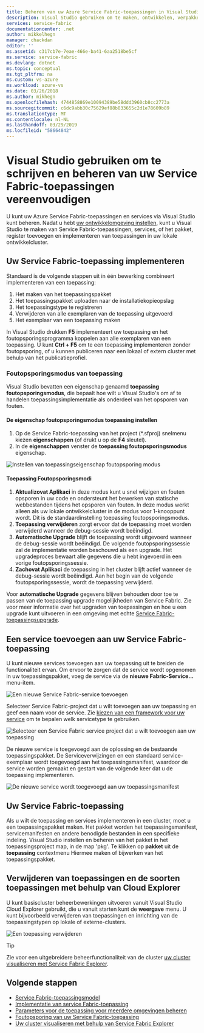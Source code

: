 ```yaml
---
title: Beheren van uw Azure Service Fabric-toepassingen in Visual Studio | Microsoft Docs
description: Visual Studio gebruiken om te maken, ontwikkelen, verpakken, implementeren en fouten opsporen in uw Azure Service Fabric-toepassingen en services.
services: service-fabric
documentationcenter: .net
author: mikkelhegn
manager: chackdan
editor: ''
ms.assetid: c317cb7e-7eae-466e-ba41-6aa2518be5cf
ms.service: service-fabric
ms.devlang: dotnet
ms.topic: conceptual
ms.tgt_pltfrm: na
ms.custom: vs-azure
ms.workload: azure-vs
ms.date: 03/26/2018
ms.author: mikhegn
ms.openlocfilehash: 4744858869e10094389be58ddd3960cb8cc2773a
ms.sourcegitcommit: c6dc9abb30c75629ef88b833655c2d1e78609b89
ms.translationtype: MT
ms.contentlocale: nl-NL
ms.lasthandoff: 03/29/2019
ms.locfileid: "58664842"
---
```

# <a name="use-visual-studio-to-simplify-writing-and-managing-your-service-fabric-applications"></a>Visual Studio gebruiken om te schrijven en beheren van uw Service Fabric-toepassingen vereenvoudigen
U kunt uw Azure Service Fabric-toepassingen en services via Visual Studio kunt beheren. Nadat u hebt [uw ontwikkelomgeving instellen](service-fabric-get-started.md), kunt u Visual Studio te maken van Service Fabric-toepassingen, services, of het pakket, register toevoegen en implementeren van toepassingen in uw lokale ontwikkelcluster.

## <a name="deploy-your-service-fabric-application"></a>Uw Service Fabric-toepassing implementeren
Standaard is de volgende stappen uit in één bewerking combineert implementeren van een toepassing:

1. Het maken van het toepassingspakket
2. Het toepassingspakket uploaden naar de installatiekopieopslag
3. Het toepassingstype te registreren
4. Verwijderen van alle exemplaren van de toepassing uitgevoerd
5. Het exemplaar van een toepassing maken

In Visual Studio drukken **F5** implementeert uw toepassing en het foutopsporingsprogramma koppelen aan alle exemplaren van een toepassing. U kunt **Ctrl + F5** om te een toepassing implementeren zonder foutopsporing, of u kunnen publiceren naar een lokaal of extern cluster met behulp van het publicatieprofiel.

### <a name="application-debug-mode"></a>Foutopsporingsmodus van toepassing
Visual Studio bevatten een eigenschap genaamd **toepassing foutopsporingsmodus**, die bepaalt hoe wilt u Visual Studio's om af te handelen toepassingsimplementatie als onderdeel van het opsporen van fouten.

#### <a name="to-set-the-application-debug-mode-property"></a>De eigenschap foutopsporingsmodus toepassing instellen
1. Op de Service Fabric-toepassing van het project (*.sfproj) snelmenu kiezen **eigenschappen** (of drukt u op de **F4** sleutel).
2. In de **eigenschappen** venster de **toepassing foutopsporingsmodus** eigenschap.

![Instellen van toepassingseigenschap foutopsporing modus][debugmodeproperty]

#### <a name="application-debug-modes"></a>Toepassing Foutopsporingsmodi

1. **Aktualizovat Aplikaci** in deze modus kunt u snel wijzigen en fouten opsporen in uw code en ondersteunt het bewerken van statische webbestanden tijdens het opsporen van fouten. In deze modus werkt alleen als uw lokale ontwikkelcluster in de modus voor 1-knooppunt wordt. Dit is de standaardinstelling toepassing foutopsporingsmodus.
2. **Toepassing verwijderen** zorgt ervoor dat de toepassing moet worden verwijderd wanneer de debug-sessie wordt beëindigd.
3. **Automatische Upgrade** blijft de toepassing wordt uitgevoerd wanneer de debug-sessie wordt beëindigd. De volgende foutopsporingssessie zal de implementatie worden beschouwd als een upgrade. Het upgradeproces bewaart alle gegevens die u hebt ingevoerd in een vorige foutopsporingssessie.
4. **Zachovat Aplikaci** de toepassing in het cluster blijft actief wanneer de debug-sessie wordt beëindigd. Aan het begin van de volgende foutopsporingssessie, wordt de toepassing verwijderd.

Voor **automatische Upgrade** gegevens blijven behouden door toe te passen van de toepassing upgrade mogelijkheden van Service Fabric. Zie voor meer informatie over het upgraden van toepassingen en hoe u een upgrade kunt uitvoeren in een omgeving met echte [Service Fabric-toepassingsupgrade](service-fabric-application-upgrade.md).

## <a name="add-a-service-to-your-service-fabric-application"></a>Een service toevoegen aan uw Service Fabric-toepassing
U kunt nieuwe services toevoegen aan uw toepassing uit te breiden de functionaliteit ervan. Om ervoor te zorgen dat de service wordt opgenomen in uw toepassingspakket, voeg de service via de **nieuwe Fabric-Service...**  menu-item.

![Een nieuwe Service Fabric-service toevoegen][newservice]

Selecteer Service Fabric-project dat u wilt toevoegen aan uw toepassing en geef een naam voor de service.  Zie [kiezen van een framework voor uw service](service-fabric-choose-framework.md) om te bepalen welk servicetype te gebruiken.

![Selecteer een Service Fabric service project dat u wilt toevoegen aan uw toepassing][addserviceproject]

De nieuwe service is toegevoegd aan de oplossing en de bestaande toepassingspakket. De Serviceverwijzingen en een standaard service-exemplaar wordt toegevoegd aan het toepassingsmanifest, waardoor de service worden gemaakt en gestart van de volgende keer dat u de toepassing implementeren.

![De nieuwe service wordt toegevoegd aan uw toepassingsmanifest][newserviceapplicationmanifest]

## <a name="package-your-service-fabric-application"></a>Uw Service Fabric-toepassing
Als u wilt de toepassing en services implementeren in een cluster, moet u een toepassingspakket maken.  Het pakket worden het toepassingsmanifest, servicemanifesten en andere benodigde bestanden in een specifieke indeling.  Visual Studio instellen en beheren van het pakket in het toepassingsproject map, in de map 'pkg'.  Te klikken op **pakket** uit de **toepassing** contextmenu Hiermee maken of bijwerken van het toepassingspakket.

## <a name="remove-applications-and-application-types-using-cloud-explorer"></a>Verwijderen van toepassingen en de soorten toepassingen met behulp van Cloud Explorer
U kunt basiscluster beheerbewerkingen uitvoeren vanuit Visual Studio Cloud Explorer gebruikt, die u vanuit starten kunt de **weergave** menu. U kunt bijvoorbeeld verwijderen van toepassingen en inrichting van de toepassingstypen op lokale of externe-clusters.

![Een toepassing verwijderen][removeapplication]

> [!TIP]
> Zie voor een uitgebreidere beheerfunctionaliteit van de cluster [uw cluster visualiseren met Service Fabric Explorer](service-fabric-visualizing-your-cluster.md).
>
>

<!--Every topic should have next steps and links to the next logical set of content to keep the customer engaged-->
## <a name="next-steps"></a>Volgende stappen
* [Service Fabric-toepassingsmodel](service-fabric-application-model.md)
* [Implementatie van service Fabric-toepassing](service-fabric-deploy-remove-applications.md)
* [Parameters voor de toepassing voor meerdere omgevingen beheren](service-fabric-manage-multiple-environment-app-configuration.md)
* [Foutopsporing van uw Service Fabric-toepassing](service-fabric-debugging-your-application.md)
* [Uw cluster visualiseren met behulp van Service Fabric Explorer](service-fabric-visualizing-your-cluster.md)

<!--Image references-->
[addserviceproject]:./media/service-fabric-manage-application-in-visual-studio/addserviceproject.png
[manageservicefabric]: ./media/service-fabric-manage-application-in-visual-studio/manageservicefabric.png
[newservice]:./media/service-fabric-manage-application-in-visual-studio/newservice.png
[newserviceapplicationmanifest]:./media/service-fabric-manage-application-in-visual-studio/newserviceapplicationmanifest.png
[debugmodeproperty]:./media/service-fabric-manage-application-in-visual-studio/debugmodeproperty.png
[removeapplication]:./media/service-fabric-manage-application-in-visual-studio/removeapplication.png
